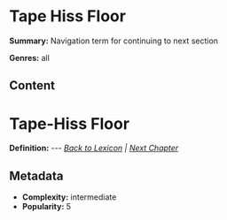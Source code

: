 # Tape Hiss Floor

**Summary:** Navigation term for continuing to next section

**Genres:** all

## Content

# Tape-Hiss Floor

**Definition:** --- *[Back to Lexicon](../README.md) | [Next Chapter](../chapters/chapter-t.md)*

## Metadata

- **Complexity:** intermediate
- **Popularity:** 5
